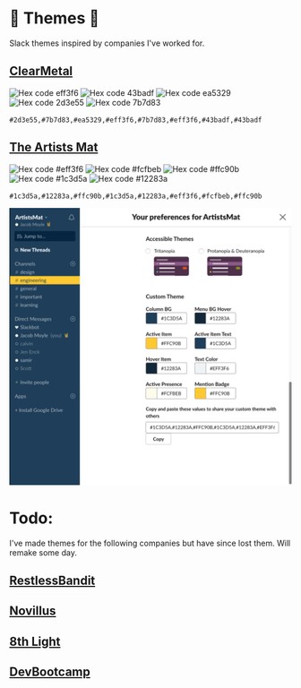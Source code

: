 # :nail_care: Themes :new_moon_with_face:

Slack themes inspired by companies I've worked for.

## [ClearMetal](https://www.clearmetal.com/)

![Hex code eff3f6](https://placehold.it/15/eff3f6/000000?text=+) ![Hex code 43badf](https://placehold.it/15/43badf/000000?text=+) ![Hex code ea5329](https://placehold.it/15/ea5329/000000?text=+) ![Hex code 2d3e55](https://placehold.it/15/2d3e55/000000?text=+) ![Hex code 7b7d83](https://placehold.it/15/7b7d83/000000?text=+)

```
#2d3e55,#7b7d83,#ea5329,#eff3f6,#7b7d83,#eff3f6,#43badf,#43badf
```

## [The Artists Mat](https://www.instagram.com/artistsmat/?hl=en)

![Hex code #eff3f6](https://placehold.it/15/eff3f6/000000?text=+) ![Hex code #fcfbeb](https://placehold.it/15/fcfbeb/000000?text=+) ![Hex code #ffc90b](https://placehold.it/15/ffc90b/000000?text=+) ![Hex code #1c3d5a](https://placehold.it/15/1c3d5a/000000?text=+) ![Hex code #12283a](https://placehold.it/15/12283a/000000?text=+)

```
#1c3d5a,#12283a,#ffc90b,#1c3d5a,#12283a,#eff3f6,#fcfbeb,#ffc90b
```


![The ARtist Mat color theme applied to Slack](./assets/theartistsmat.png)

# Todo:

I've made themes for the following companies but have since lost them. Will remake some day.

## [RestlessBandit]()

## [Novillus]()

## [8th Light]()

## [DevBootcamp]()
